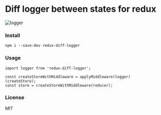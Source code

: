 # Diff logger between states for redux

![logger](http://i.imgur.com/SR5jsdm.png?1)

### Install
`npm i --save-dev redux-diff-logger`

### Usage
```
import logger from 'redux-diff-logger';

const createStoreWithMiddleware = applyMiddleware(logger)(createStore);
const store = createStoreWithMiddleware(reducer);
```

### License
MIT
